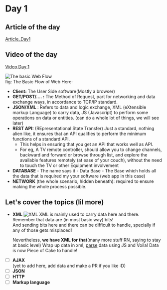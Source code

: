 # Day 1

## Article of the day

[Article_Day1](https://medium.com/codingurukul/intro-to-web-101-39ec07c707ec)

## Video of the day

[Video Day 1](https://www.youtube.com/watch?v=GZvSYJDk-us&t=1286s)

![The basic Web Flow](https://www.astera.com/wp-content/uploads/2020/01/rest.png)  
fig: The Basic Flow of Web
Here-

- **Client:** The User Side software(Mostly a browser)
- **GET/POST/.... :** The Method of Request, part for networking and data exchange ways, in accordance to TCP/IP standard.
- **JSON/XML** : Refers to data and logic exchange, XML (eXtensible markup Language) to carry data, JS (Javascript) to perform some operations on data or entities. (can do a whole lot of things, we will  see later)
- **REST API:** (REpresentational State Transfer) Just a standard, nothing alien like, it ensures that an API qualifies to perform the minimum functions of a standard API.
  - This helps in ensuring that you get an API that works well as API.
  - For eg, A TV remote controller, should allow you to change channels, backward and forward or browse through list, and explore the available features remotely (at ease of your couch), without the need to touch the TV or other Equipment involvement
- **DATABASE** - The name says it - Data Base - The Base which holds all the data that is required my your software (web app in this case)
- **NETWORK** (the whole scenario, hidden beneath): required to ensure making the whole process possible.

## Let's cover the topics (lil more)

- **XML** ![XML](https://media.geeksforgeeks.org/wp-content/uploads/xmlin.png)
  XML is mainly used to carry data here and there.  
  Remember that data are (in most basic way) bits!  
  And sending bits here and there can be difficult to handle, specially if any of those gets misplaced!

  Nevertheless, **we have XML for that**(many more stuff RN, saying to stay at basic level)
  Wrap up data in xml, [parse](https://oxylabs.io/blog/what-is-data-parser#:~:text=Definition,be%20easily%20read%20and%20understood.) data using JS and Voila! Data is now Piece of Cake to handle!
  
- [ ] **AJAX**  
    (yet to add here, add data and make a PR if you like :D)  
- [ ] **JSON**
- [ ] **HTTP**
- [ ] **Markup language**
